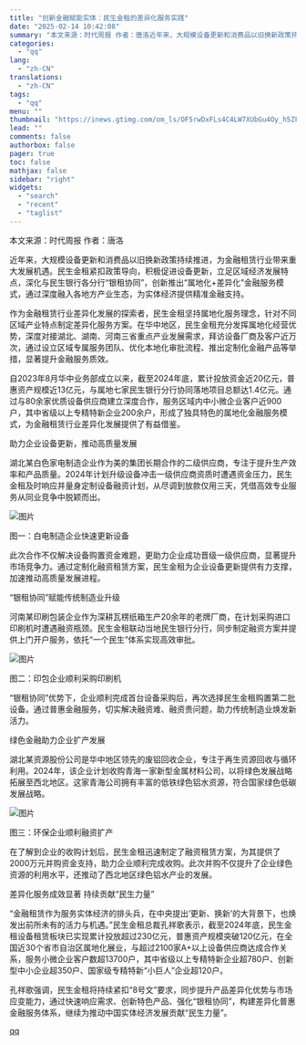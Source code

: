 ```yaml
---
title: "创新金融赋能实体：民生金租的差异化服务实践"
date: "2025-02-14 10:42:08"
summary: "本文来源：时代周报 作者：唐洛近年来，大规模设备更新和消费品以旧换新政策持续推进，为金融租赁行业带来..."
categories:
  - "qq"
lang:
  - "zh-CN"
translations:
  - "zh-CN"
tags:
  - "qq"
menu: ""
thumbnail: "https://inews.gtimg.com/om_ls/OF5rwDxFLs4C4LW7XUbGu4Oy_h5ZFOSwuhoq4nyuijSSUAA_640360/0"
lead: ""
comments: false
authorbox: false
pager: true
toc: false
mathjax: false
sidebar: "right"
widgets:
  - "search"
  - "recent"
  - "taglist"
---
```


本文来源：时代周报 作者：唐洛

近年来，大规模设备更新和消费品以旧换新政策持续推进，为金融租赁行业带来重大发展机遇。民生金租紧扣政策导向，积极促进设备更新，立足区域经济发展特点，深化与民生银行各分行“银租协同”，创新推出“属地化+差异化”金融服务模式，通过深度融入各地方产业生态，为实体经济提供精准金融支持。  


作为金融租赁行业差异化发展的探索者，民生金租坚持属地化服务理念，针对不同区域产业特点制定差异化服务方案。在华中地区，民生金租充分发挥属地化经营优势，深度对接湖北、湖南、河南三省重点产业发展需求，拜访设备厂商及客户近万次，通过设立区域专属服务团队、优化本地化审批流程、推出定制化金融产品等举措，显著提升金融服务质效。

自2023年8月华中业务部成立以来，截至2024年底，累计投放资金近20亿元，普惠资产规模近13亿元，与属地七家民生银行分行协同落地项目总额达1.4亿元。通过与80余家优质设备供应商建立深度合作，服务区域内中小微企业客户近900户，其中省级以上专精特新企业200余户，形成了独具特色的属地化金融服务模式，为金融租赁行业差异化发展提供了有益借鉴。

助力企业设备更新，推动高质量发展

湖北某白色家电制造企业作为美的集团长期合作的二级供应商，专注于提升生产效率和产品质量。2024年计划升级设备冲击一级供应商资质时遭遇资金压力，民生金租及时响应并量身定制设备融资计划，从尽调到放款仅用三天，凭借高效专业服务从同业竞争中脱颖而出。

![图片](https://inews.gtimg.com/om_bt/O97xW6ad-EVvNwmu-5jBZie-TVXTpd_dZ2syutP5vPegQAA/641)

图一：白电制造企业快速更新设备

此次合作不仅解决设备购置资金难题，更助力企业成功晋级一级供应商，显著提升市场竞争力。通过定制化融资租赁方案，民生金租为企业设备更新提供有力支撑，加速推动高质量发展进程。

“银租协同”赋能传统制造业升级

河南某印刷包装企业作为深耕瓦楞纸箱生产20余年的老牌厂商，在计划采购进口印刷机时遭遇融资瓶颈。民生金租联动当地民生银行分行，同步制定融资方案并提供上门开户服务，依托“一个民生”体系实现高效审批。

![图片](https://inews.gtimg.com/om_bt/OK2TSg2iZAsibP4ysi41h5bqvNDTCqh1e8-8D8Qk6VMs0AA/641)

图二：印包企业顺利采购印刷机

“银租协同”优势下，企业顺利完成首台设备采购后，再次选择民生金租购置第二批设备。通过普惠金融服务，切实解决融资难、融资贵问题，助力传统制造业焕发新活力。

绿色金融助力企业扩产发展

湖北某资源股份公司是华中地区领先的废铝回收企业，专注于再生资源回收与循环利用。2024年，该企业计划收购青海一家新型金属材料公司，以将绿色发展战略拓展至西北地区。这家青海公司拥有丰富的低铁绿色铝水资源，符合国家绿色低碳发展战略。

![图片](https://inews.gtimg.com/om_bt/OSpn7UA_BWMHZOhPRHI3MOLEk_qyZdpVlVtyJ2SjRgbc0AA/641)

图三：环保企业顺利融资扩产

在了解到企业的收购计划后，民生金租迅速制定了融资租赁方案，为其提供了2000万元并购资金支持，助力企业顺利完成收购。此次并购不仅提升了企业绿色资源的利用水平，还推动了西北地区绿色铝水产业的发展。

差异化服务成效显著 持续贡献“民生力量”

“金融租赁作为服务实体经济的排头兵，在中央提出‘更新、换新’的大背景下，也焕发出前所未有的活力与机遇。”民生金租总裁孔祥歌表示，截至2024年底，民生金租设备租赁板块已实现累计投放超过230亿元，普惠资产规模突破120亿元，在全国近30个省市自治区属地化展业，与超过2100家A+以上设备供应商达成合作关系，服务小微企业客户数超13700户，其中省级以上专精特新企业超780户、创新型中小企业超350户、国家级专精特新“小巨人”企业超120户。

孔祥歌强调，民生金租将持续紧扣“8号文”要求，同步提升产品差异化优势与市场应变能力，通过快速响应需求、创新特色产品、强化“银租协同”，构建差异化普惠金融服务体系，继续为推动中国实体经济发展贡献“民生力量”。

[qq](https://new.qq.com/rain/a/20250214A02TZB00)
